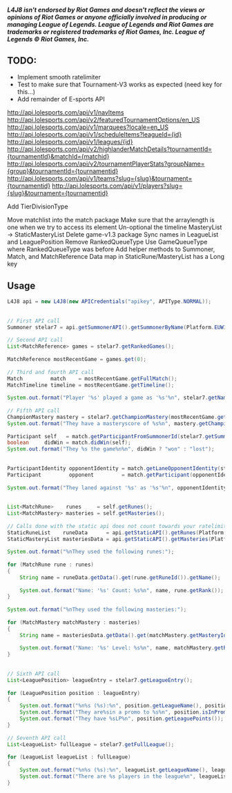 ##### L4J8 isn't endorsed by Riot Games and doesn't reflect the views or opinions of Riot Games or anyone officially involved in producing or managing League of Legends. League of Legends and Riot Games are trademarks or registered trademarks of Riot Games, Inc. League of Legends © Riot Games, Inc.

## TODO:
* Implement smooth ratelimiter
* Test to make sure that Tournament-V3 works as expected (need key for this...)
* Add remainder of E-sports API

http://api.lolesports.com/api/v1/navItems
http://api.lolesports.com/api/v2/featuredTournamentOptions/en_US
http://api.lolesports.com/api/v1/marquees?locale=en_US
http://api.lolesports.com/api/v1/scheduleItems?leagueId={id}
http://api.lolesports.com/api/v1/leagues/{id}
http://api.lolesports.com/api/v2/highlanderMatchDetails?tournamentId={tournamentId}&matchId={matchid}
http://api.lolesports.com/api/v2/tournamentPlayerStats?groupName={group}&tournamentId={tournamentid}
http://api.lolesports.com/api/v1/teams?slug={slug}&tournament={tournamentid}
http://api.lolesports.com/api/v1/players?slug={slug}&tournament={tournamentid}



Add TierDivisionType  

Move matchlist into the match package
Make sure that the arraylength is one when we try to access its element
Un-optional the timeline
MasteryList -> StaticMasteryList
Delete game-v1.3 package
Sync names in LeagueList and LeaguePosition
Remove RankedQueueType
Use GameQueueType where RankedQueueType was before
Add helper methods to Summoner, Match, and MatchReference
Data map in StaticRune/MasteryList has a Long key

## Usage


```java 
L4J8 api = new L4J8(new APICredentials("apikey", APIType.NORMAL));
        
        
// First API call
Summoner stelar7 = api.getSummonerAPI().getSummonerByName(Platform.EUW1, "stelar7");
        
// Second API call
List<MatchReference> games = stelar7.getRankedGames();
        
MatchReference mostRecentGame = games.get(0);
        
// Third and fourth API call
Match         match    = mostRecentGame.getFullMatch();
MatchTimeline timeline = mostRecentGame.getTimeline();
        
System.out.format("Player '%s' played a game as '%s'%n", stelar7.getName(), mostRecentGame.getChampion().getFormattedName());
        
// Fifth API call
ChampionMastery mastery = stelar7.getChampionMastery(mostRecentGame.getChampion());
System.out.format("They have a masteryscore of %s%n", mastery.getChampionPoints());
        
Participant self   = match.getParticipantFromSummonerId(stelar7.getSummonerId());
boolean     didWin = match.didWin(self);
System.out.format("They %s the game%n%n", didWin ? "won" : "lost");
        
        
ParticipantIdentity opponentIdentity = match.getLaneOpponentIdentity(stelar7.getSummonerId());
Participant         opponent         = match.getParticipant(opponentIdentity.getParticipantId());
        
System.out.format("They laned against '%s' as '%s'%n", opponentIdentity.getPlayer().getSummonerName(), opponent.getChampion().getFormattedName());
        
        
List<MatchRune>    runes     = self.getRunes();
List<MatchMastery> masteries = self.getMasteries();
        
// Calls done with the static api does not count towards your ratelimit
StaticRuneList    runeData      = api.getStaticAPI().getRunes(Platform.EUW1, Optional.of(EnumSet.of(RuneDataFlags.ALL)), Optional.empty(), Optional.empty());
StaticMasteryList masteriesData = api.getStaticAPI().getMasteries(Platform.EUW1, Optional.of(EnumSet.of(MasteryDataFlags.ALL)), Optional.empty(), Optional.empty());
        
System.out.format("%nThey used the following runes:");
        
for (MatchRune rune : runes)
{
    String name = runeData.getData().get(rune.getRuneId()).getName();
    
    System.out.format("Name: '%s' Count: %s%n", name, rune.getRank());
}
        
System.out.format("%nThey used the following masteries:");
        
for (MatchMastery matchMastery : masteries)
{
    String name = masteriesData.getData().get(matchMastery.getMasteryId()).getName();
            
    System.out.format("Name: '%s' Level: %s%n", name, matchMastery.getRank());
}
        
        
// Sixth API call
List<LeaguePosition> leagueEntry = stelar7.getLeagueEntry();
        
for (LeaguePosition position : leagueEntry)
{
    System.out.format("%n%s (%s):%n", position.getLeagueName(), position.getQueueType());
    System.out.format("They are%sin a promo to %s%n", position.isInPromos() ? "" : " not ", position.getTierDivisionType().getNext());
    System.out.format("They have %sLP%n", position.getLeaguePoints());
}
        
// Seventh API call
List<LeagueList> fullLeague = stelar7.getFullLeague();
        
for (LeagueList leagueList : fullLeague)
{
    System.out.format("%n%s (%s):%n", leagueList.getLeagueName(), leagueList.getQueueType());
    System.out.format("There are %s players in the league%n", leagueList.getEntries().size());
}

```